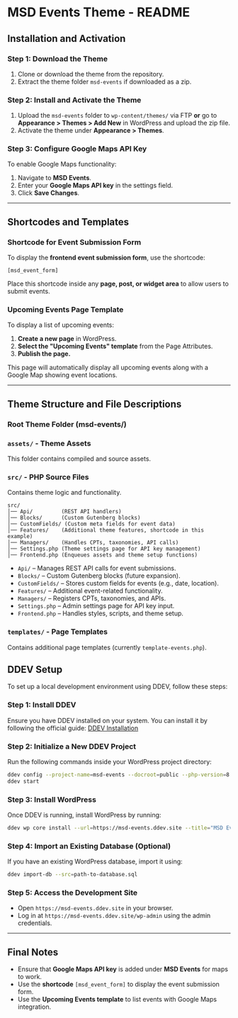 # MSD Events Theme - README

## Installation and Activation

### Step 1: Download the Theme

1. Clone or download the theme from the repository.
2. Extract the theme folder `msd-events` if downloaded as a zip.

### Step 2: Install and Activate the Theme

1. Upload the `msd-events` folder to `wp-content/themes/` via FTP **or** go to **Appearance > Themes > Add New** in
   WordPress and upload the zip file.
2. Activate the theme under **Appearance > Themes**.

### Step 3: Configure Google Maps API Key

To enable Google Maps functionality:

1. Navigate to **MSD Events**.
2. Enter your **Google Maps API key** in the settings field.
3. Click **Save Changes**.

---

## Shortcodes and Templates

### **Shortcode for Event Submission Form**

To display the **frontend event submission form**, use the shortcode:

```
[msd_event_form]
```

Place this shortcode inside any **page, post, or widget area** to allow users to submit events.

### **Upcoming Events Page Template**

To display a list of upcoming events:

1. **Create a new page** in WordPress.
2. **Select the "Upcoming Events" template** from the Page Attributes.
3. **Publish the page.**

This page will automatically display all upcoming events along with a Google Map showing event locations.

---

## Theme Structure and File Descriptions

### **Root Theme Folder (msd-events/)**

### **`assets/` - Theme Assets**

This folder contains compiled and source assets.

### **`src/` - PHP Source Files**

Contains theme logic and functionality.

```
src/
│── Api/         (REST API handlers)
│── Blocks/      (Custom Gutenberg blocks)
│── CustomFields/ (Custom meta fields for event data)
│── Features/    (Additional theme features, shortcode in this example)
│── Managers/    (Handles CPTs, taxonomies, API calls)
│── Settings.php (Theme settings page for API key management)
│── Frontend.php (Enqueues assets and theme setup functions)
```

- `Api/` – Manages REST API calls for event submissions.
- `Blocks/` – Custom Gutenberg blocks (future expansion).
- `CustomFields/` – Stores custom fields for events (e.g., date, location).
- `Features/` – Additional event-related functionality.
- `Managers/` – Registers CPTs, taxonomies, and APIs.
- `Settings.php` – Admin settings page for API key input.
- `Frontend.php` – Handles styles, scripts, and theme setup.

### **`templates/` - Page Templates**

Contains additional page templates (currently `template-events.php`).

## **DDEV Setup**

To set up a local development environment using DDEV, follow these steps:

### **Step 1: Install DDEV**

Ensure you have DDEV installed on your system. You can install it by following the official
guide: [DDEV Installation](https://ddev.readthedocs.io/en/stable/)

### **Step 2: Initialize a New DDEV Project**

Run the following commands inside your WordPress project directory:

```sh
ddev config --project-name=msd-events --docroot=public --php-version=8.1 --project-type=wordpress
ddev start
```

### **Step 3: Install WordPress**

Once DDEV is running, install WordPress by running:

```sh
ddev wp core install --url=https://msd-events.ddev.site --title="MSD Events" --admin_user=admin --admin_password=admin --admin_email=admin@example.com
```

### **Step 4: Import an Existing Database (Optional)**

If you have an existing WordPress database, import it using:

```sh
ddev import-db --src=path-to-database.sql
```

### **Step 5: Access the Development Site**

- Open `https://msd-events.ddev.site` in your browser.
- Log in at `https://msd-events.ddev.site/wp-admin` using the admin credentials.

---

## **Final Notes**

- Ensure that **Google Maps API key** is added under **MSD Events** for maps to work.
- Use the **shortcode** `[msd_event_form]` to display the event submission form.
- Use the **Upcoming Events template** to list events with Google Maps integration.